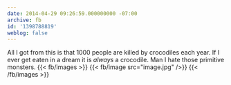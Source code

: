 ```yaml
---
date: 2014-04-29 09:26:59.000000000 -07:00
archive: fb
id: '1398788819'
weblog: false
---
```


All I got from this is that 1000 people are killed by crocodiles each year. If I ever get eaten in a dream it is *always* a crocodile. Man I hate those primitive monsters.
{{< fb/images >}}
{{< fb/image src="image.jpg" />}}
{{< /fb/images >}}
